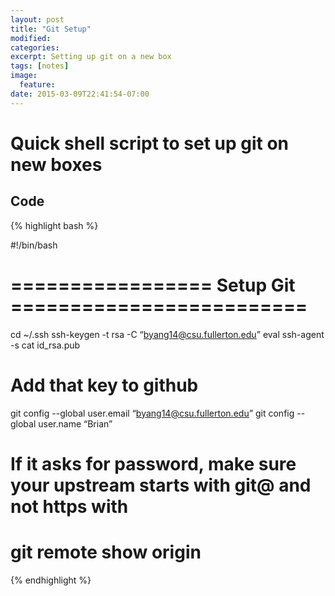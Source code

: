 ```yaml
---
layout: post
title: "Git Setup"
modified:
categories: 
excerpt: Setting up git on a new box
tags: [notes]
image:
  feature:
date: 2015-03-09T22:41:54-07:00
---
```


# Quick shell script to set up git on new boxes

## Code

{% highlight bash  %}

#!/bin/bash

# ================= Setup Git =========================

cd ~/.ssh
ssh-keygen -t rsa -C “byang14@csu.fullerton.edu”
eval ssh-agent -s
cat id_rsa.pub

# Add that key to github

git config --global user.email “byang14@csu.fullerton.edu”
git config --global user.name “Brian”

# If it asks for password, make sure your upstream starts with git@ and not https with 
# git remote show origin

{% endhighlight %}
